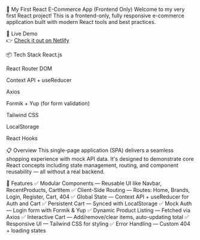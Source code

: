 🛒 My First React E-Commerce App (Frontend Only)
Welcome to my very first React project! This is a frontend-only, fully responsive e-commerce application built with modern React tools and best practices.

🔗 Live Demo  
👉 [Check it out on Netlify](https://app1l.netlify.app)


📦 Tech Stack
React.js

React Router DOM

Context API + useReducer

Axios

Formik + Yup (for form validation)

Tailwind CSS

LocalStorage

React Hooks

📋 Overview
This single-page application (SPA) delivers a seamless shopping experience with mock API data. It's designed to demonstrate core React concepts including state management, routing, and component reusability — all without a real backend.

🚀 Features
✅ Modular Components — Reusable UI like Navbar, RecentProducts, CartItem
✅ Client-Side Routing — Routes: Home, Brands, Login, Register, Cart, 404
✅ Global State — Context API + useReducer for Auth and Cart
✅ Persistent Cart — Synced with LocalStorage
✅ Mock Auth — Login form with Formik & Yup
✅ Dynamic Product Listing — Fetched via Axios
✅ Interactive Cart — Add/remove/clear items, auto-updating total
✅ Responsive UI — Tailwind CSS for styling
✅ Error Handling — Custom 404 + loading states

